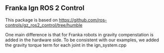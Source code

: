 ## Franka Ign ROS 2 Control

This package is based on https://github.com/ros-controls/gz_ros2_control/tree/humble

One main difference is that for Franka robots in gravity compenstation is added in the hardware side.
To be consistent with our examples, we added the gravity torque term for each joint in the ign_system.cpp

